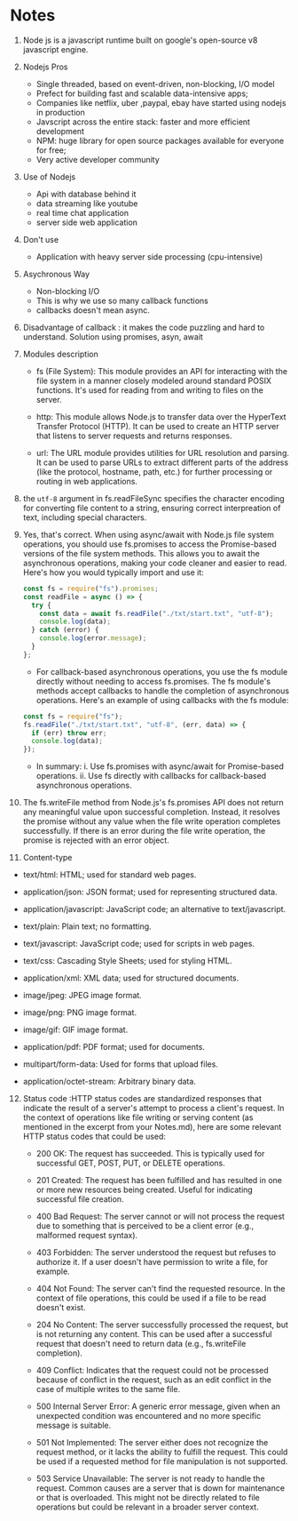# Notes

1. Node js is a javascript runtime built on google's open-source v8 javascript engine.
2. Nodejs Pros

   - Single threaded, based on event-driven, non-blocking, I/O model
   - Prefect for building fast and scalable data-intensive apps;
   - Companies like netflix, uber ,paypal, ebay have started using nodejs in production
   - Javscript across the entire stack: faster and more efficient development
   - NPM: huge library for open source packages available for everyone for free;
   - Very active developer community

3. Use of Nodejs

   - Api with database behind it
   - data streaming like youtube
   - real time chat application
   - server side web application

4. Don't use

   - Application with heavy server side processing (cpu-intensive)

5. Asychronous Way

   - Non-blocking I/O
   - This is why we use so many callback functions
   - callbacks doesn't mean async.

6. Disadvantage of callback : it makes the code puzzling and hard to understand. Solution using promises, asyn, await

7. Modules description

   - fs (File System): This module provides an API for interacting with the file system in a manner closely modeled around standard POSIX functions. It's used for reading from and writing to files on the server.

   - http: This module allows Node.js to transfer data over the HyperText Transfer Protocol (HTTP). It can be used to create an HTTP server that listens to server requests and returns responses.

   - url: The URL module provides utilities for URL resolution and parsing. It can be used to parse URLs to extract different parts of the address (like the protocol, hostname, path, etc.) for further processing or routing in web applications.

8. the `utf-8` argument in fs.readFileSync specifies the character encoding for converting file content to a string, ensuring correct interpreation of text, including special characters.

9. Yes, that's correct. When using async/await with Node.js file system operations, you should use fs.promises to access the Promise-based versions of the file system methods. This allows you to await the asynchronous operations, making your code cleaner and easier to read. Here's how you would typically import and use it:

   ```javascript
   const fs = require("fs").promises;
   const readFile = async () => {
     try {
       const data = await fs.readFile("./txt/start.txt", "utf-8");
       console.log(data);
     } catch (error) {
       console.log(error.message);
     }
   };
   ```

   - For callback-based asynchronous operations, you use the fs module directly without needing to access fs.promises. The fs module's methods accept callbacks to handle the completion of asynchronous operations. Here's an example of using callbacks with the fs module:

   ```javascript
   const fs = require("fs");
   fs.readFile("./txt/start.txt", "utf-8", (err, data) => {
     if (err) throw err;
     console.log(data);
   });
   ```

   - In summary:
     i. Use fs.promises with async/await for Promise-based operations.
     ii. Use fs directly with callbacks for callback-based asynchronous operations.

10. The fs.writeFile method from Node.js's fs.promises API does not return any meaningful value upon successful completion. Instead, it resolves the promise without any value when the file write operation completes successfully. If there is an error during the file write operation, the promise is rejected with an error object.

11. Content-type

- text/html: HTML; used for standard web pages.
- application/json: JSON format; used for representing structured data.
- application/javascript: JavaScript code; an alternative to text/javascript.
- text/plain: Plain text; no formatting.
- text/javascript: JavaScript code; used for scripts in web pages.

- text/css: Cascading Style Sheets; used for styling HTML.
- application/xml: XML data; used for structured documents.
- image/jpeg: JPEG image format.
- image/png: PNG image format.
- image/gif: GIF image format.
- application/pdf: PDF format; used for documents.
- multipart/form-data: Used for forms that upload files.
- application/octet-stream: Arbitrary binary data.

12. Status code :HTTP status codes are standardized responses that indicate the result of a server's attempt to process a client's request. In the context of operations like file writing or serving content (as mentioned in the excerpt from your Notes.md), here are some relevant HTTP status codes that could be used:

    - 200 OK: The request has succeeded. This is typically used for successful GET, POST, PUT, or DELETE operations.
    - 201 Created: The request has been fulfilled and has resulted in one or more new resources being created. Useful for indicating successful file creation.
    - 400 Bad Request: The server cannot or will not process the request due to something that is perceived to be a client error (e.g., malformed request syntax).
    - 403 Forbidden: The server understood the request but refuses to authorize it. If a user doesn't have permission to write a file, for example.
    - 404 Not Found: The server can't find the requested resource. In the context of file operations, this could be used if a file to be read doesn't exist.

    - 204 No Content: The server successfully processed the request, but is not returning any content. This can be used after a successful request that doesn't need to return data (e.g., fs.writeFile completion).
    - 409 Conflict: Indicates that the request could not be processed because of conflict in the request, such as an edit conflict in the case of multiple writes to the same file.
    - 500 Internal Server Error: A generic error message, given when an unexpected condition was encountered and no more specific message is suitable.
    - 501 Not Implemented: The server either does not recognize the request method, or it lacks the ability to fulfill the request. This could be used if a requested method for file manipulation is not supported.
    - 503 Service Unavailable: The server is not ready to handle the request. Common causes are a server that is down for maintenance or that is overloaded. This might not be directly related to file operations but could be relevant in a broader server context.
